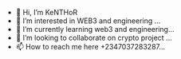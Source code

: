 - 👋 Hi, I’m KeNTHoR
- 👀 I’m interested in WEB3 and engineering ...
- 🌱 I’m currently learning  web3 and engineering...
- 💞️ I’m looking to collaborate on crypto project ...
- 📫 How to reach me here  +2347037283287...

<!---
kenexcryptohub/kenexcryptohub is a ✨ special ✨ repository because its `README.md` (this file) appears on your GitHub profile.
You can click the Preview link to take a look at your changes.
--->
